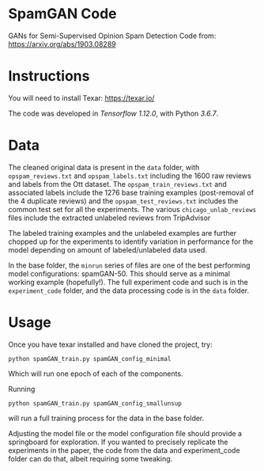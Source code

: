 # SpamGAN Code
GANs for Semi-Supervised Opinion Spam Detection
Code from: https://arxiv.org/abs/1903.08289

# Instructions
You will need to install Texar: https://texar.io/

The code was developed in *Tensorflow 1.12.0*, with Python *3.6.7*.

# Data
The cleaned original data is present in the `data` folder, with 
`opspam_reviews.txt` and `opspam_labels.txt` including the 1600 raw reviews and labels from the Ott dataset.
The `opspam_train_reviews.txt` and associated labels include the 1276 base training examples 
(post-removal of the 4 duplicate reviews) and the `opspam_test_reviews.txt` includes the common test set for all the experiments.
The various `chicago_unlab_reviews` files include the extracted unlabeled reviews from TripAdvisor

The labeled training examples and the unlabeled examples are further chopped up for the experiments to identify variation in performance for
the model depending on amount of labeled/unlabeled data used.

In the base folder, the `minrun` series of files are one of the best performing model configurations: spamGAN-50. This should serve as a minimal
working example (hopefully!). The full experiment code and such is in the `experiment_code` folder, and the data processing code is in the `data`
folder.

# Usage
Once you have texar installed and have cloned the project, try:

`python spamGAN_train.py spamGAN_config_minimal` 

Which will run one epoch of each of the components.

Running

`python spamGAN_train.py spamGAN_config_smallunsup`

will run a full training process for the data in the base folder.


Adjusting the model file or the model configuration file should provide a springboard for exploration. If you wanted to precisely replicate the
experiments in the paper, the code from the data and experiment_code folder can do that, albeit requiring some tweaking.
